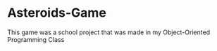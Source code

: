 # Asteroids-Game
This game was a school project that was made in my Object-Oriented Programming Class
